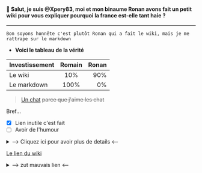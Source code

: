  #### 👋 Salut, je suis @Xpery83, moi et mon binaume Ronan avons fait un petit wiki pour vous expliquer pourquoi la france est-elle tant haie ?
 ---
```Bon soyons honnête c'est plutôt Ronan qui a fait le wiki, mais je me rattrape sur le markdown``` 
- **Voici le tableau de la vérité**

| Investissement| Romain        | Ronan |
| ------------- |:-------------:| -----:|
| Le wiki       | 10%           | 90%   |
| Le markdown   | 100%          | 0%    |

>[Un chat](https://user-images.githubusercontent.com/115998889/196212922-6ce9fafb-c6c0-4925-9d4c-067fc6e4019f.jpeg) ~~parce que j'aime les chat~~

Bref...
- [x] Lien inutile c'est fait
- [ ] Avoir de l'humour
<details>
  <summary>--> Cliquez ici pour avoir plus de details <--</summary>
  
  ****
   
Le wiki aborde plusieurs points :
   - Il explique les différents clichés sur la france
   - Les blagues sur la france 
   
   
  ****
</details>
 
 [Le lien du wiki](https://www.youtube.com/watch?v=dQw4w9WgXcQ)

 <details>
  <summary>--> zut mauvais lien <--</summary>
  
[Le vrai lien]()
   
</details>
